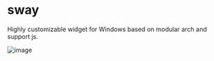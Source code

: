 # sway
Highly customizable widget for Windows based on modular arch and support js.

![image](https://user-images.githubusercontent.com/918081/210182477-6d1e00c2-56fb-4815-9375-b30a5dea56f9.png)

